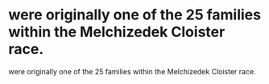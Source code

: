 # were originally one of the 25 families within the Melchizedek Cloister race.

were originally one of the 25 families within the Melchizedek Cloister race.